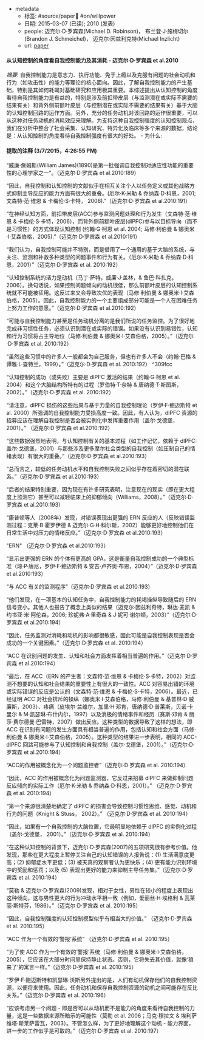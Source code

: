 - metadata
	- 标签: #source/paper📑 #on/willpower
	- 日期: 2015-03-07 (已读); 2010 (发表)
	- people: 迈克尔·D·罗宾森(Michael D. Robinson)， 布兰登·J·施梅切尔(Brandon J. Schmeichel)， 迈克尔·因兹利克特(Michael Inzlicht)
	- url: [paper](https://onlinelibrary.wiley.com/doi/abs/10.1111/j.1751-9004.2009.00244.x)

#### 从认知控制的角度看自我控制能力及其消耗 - 迈克尔·D·罗宾森 et al.2010
*摘要*: 自我控制能力是意志力、执行功能、免于上瘾以及克服有问题的社会动机和行为（如攻击性）的能力等理论的核心面向。因此，了解自我控制能力的产生基础，特别是其如何耗竭对基础研究和应用极其重要。本综述提出从认知控制的角度看待自我控制能力是有益的，特别是涉及前扣带皮层（与监测潜在或实际不需要的结果有关）和背外侧前额叶皮层（与控制潜在或实际不需要的结果有关）基于大脑的认知控制回路的运作方面。另外，充分的任务动机对该回路的运作很重要，可以从这种对任务动机的消耗效应来理解。为支持这种自我控制强度的认知控制观点，我们在分析中整合了社会采集、认知研究、特异化及临床等多个来源的数据，结论是：从认知控制的角度看待自我控制强度有很大的好处。
	- 为什么: 

#### 提取的注释 (3/7/2015，4:26:55 PM)

“威廉·詹姆斯(William James)(1890)是第一批强调自我控制对适应性功能的重要性的心理学家之一”。（迈克尔·D·罗宾森 et al.2010:189）

“因此，自我控制和认知控制的文献似乎在相互关注个人以任务定义或其他战略方式抑制主导反应的能力方面有很大的重叠。(厄尔·K·米勒 & 乔纳森·D·科恩，2001; 文森特·范·维恩 & 卡梅伦·S·卡特， 2006).”（迈克尔·D·罗宾森 et al.2010:191）

“在神经认知方面，前扣带皮层(ACC)参与监测问题处理和行为发生（文森特·范·维恩 & 卡梅伦·S·卡特，2006），而背外侧前额叶皮层(dlPFC)参与以目标导向（而不是习惯性）的方式体现认知控制 (约翰·G·柯恩 et al. 2004; 马修·利伯曼 & 娜奥米·I·艾森伯格，2005).”（迈克尔·D·罗宾森 et al.2010:191）

“我们认为，自我控制可能并不特别，而是借用了一个通用的基于大脑的系统，与关注、监测和补救多种类型的问题事件和行为有关。（厄尔·K·米勒 & 乔纳森·D·科恩，2001）”（迈克尔·D·罗宾森 et al. 2010:192）

“认知控制系统的活力是动机（马丁·萨特，威廉·J·盖林，& 鲁巴·科扎克，2006）。换句话说，如果控制问题倾向的动机很低，那么前额叶皮层的认知控制系统就不可能被征用。这反过来又会导致次优的表现（马修·利伯曼 & 娜奥米·I·艾森伯格，2005）。因此，自我控制能力的一个主要组成部分可能是一个人在困难任务上努力工作的意愿。”（迈克尔·D·罗宾森 et al.2010:192）

“可能与自我控制能力甚至是任务动机分离的是我们所说的任务监控。为了很好地完成非习惯性任务，必须认识到潜在或实际的错误。如果没有认识到易错性，认知和行为习惯将占主导地位（马修·利伯曼 & 娜奥米·I·艾森伯格，2005）。”（迈克尔·D·罗宾森 et al. 2010:192）

“虽然这些习惯中的许多人一般都会为自己服务，但也有许多人不会（约翰·巴格 & 谭雅·L·查特兰，1999）。”（迈克尔·D·罗宾森 et al. 2010:192） ^309fcc

“认知控制的成功（或失败）主要是 dlPFC 激活的结果（约翰·G·柯恩 et al. 2004）和这个大脑结构所特有的过程（罗伯特·T·奈特 & 唐纳德·T·斯图斯，2002）。”（迈克尔·D·罗宾森 et al. 2010:192）

“请注意，dlPFC 损伤的这些后果与基于力量的自我控制理论（罗伊·F·鲍迈斯特 et al. 2000）所强调的自我控制能力受损高度一致。因此，有人认为，dlPFC 资源的招募应该在理解自我控制是否会被实例化中发挥重要作用（盖尔·戈德堡，2001）。” （迈克尔·D·罗宾森 et al.2010:192）

“这些数据强烈地表明，与认知控制有关的基本过程（如工作记忆，依赖于 dlPFC: 盖尔·戈德堡，2001）与那些涉及更多摩尔社会类型的自我控制（如压制自己的情绪表现）有很大的重叠。”（迈克尔·D·罗宾森 et al.2010:193）

“总而言之，较低的任务动机水平和自我控制失败之间似乎存在着密切的潜在联系。”（迈克尔·D·罗宾森 et al.2010:193）

“后者的结果特别重要，因为现在有许多研究表明，注意现在的现实（即在更大程度上监测它）甚至可以减轻临床上的抑郁倾向（Williams，2008）。”（迈克尔·D·罗宾森 et al.2010:193）

“康普顿等人（2008年）发现，对错误表现出更强的 ERN 反应的人（反映错误监测过程：克莱·B·霍罗伊德 & 迈克尔·G·H·科尔斯，2002）能够更好地控制他们在日常生活中对压力的情绪反应。”（迈克尔·D·罗宾森 et al.2010:193）

"ERN" （迈克尔·D·罗宾森 et al.2010:193）

“显示出更强的 ERN 的个体有更高的 GPA，这是衡量自我控制成功的一个典型标准（琼·P·唐尼，罗伊·F·鲍迈斯特 & 安吉·卢齐奥·布恩，2004）”（迈克尔·D·罗宾森 et al.2010:193）

“与 ACC 有关的监测程序”（迈克尔·D·罗宾森 et al.2010:193）

“他们发现，在一项基本的认知任务中，自我控制能力的耗竭操纵导致随后的 ERN 信号变小。其他人也报告了概念上类似的结果（迈克尔·因兹利奇特，琳达·麦凯 & 约书亚·米·阿伦森，2006; 珍妮弗·A·里奇森 & J·妮可·谢尔顿，2003）”（迈克尔·D·罗宾森 et al.2010:194）

“因此，任务监测对消耗和动机的影响都很敏感，因此可能是自我控制表现是否会成功的一个关键因素。”（迈克尔·D·罗宾森 et al. 2010:194）

“ACC 在识别问题的发生、认知和社会方面发挥着相当普遍的作用。”（迈克尔·D·罗宾森 et al.2010:194）

“最后，在 ACC（ERN 的产生者：文森特·范·维恩 & 卡梅伦·S·卡特，2002）对监测不想要的认知和社会结果的重要性上有很大的一致性。ACC 对容易出错的环境或实际错误的反应是公认的（文森特·范·维恩 & 卡梅伦·S·卡特，2006）。最近，已经证明 ACC 对社会排斥的操纵（娜奥米·I·艾森伯格，马修·利伯曼 & 基普林·D·威廉斯，2003）、疼痛（皮埃尔·兰维尔，加里·H·邓肯，唐纳德·D·普莱斯，贝诺·卡里尔 & M·凯瑟琳·布什内尔，1997）以及消极的情绪事件和经历（赛斯·邓肯 & 丽莎·费尔德曼·巴雷特，2007）做出反应。这种类型的数据导致了这样的想法，即 ACC 在识别有问题的发生方面具有相当普遍的作用，包括认知和社会方面（马修·利伯曼 & 娜奥米·I·艾森伯格，2005）。这种类型的结果进一步表明，相同的 ACC-dlPFC 回路可能参与了认知控制和自我控制（盖尔·戈德堡，2001）。”（迈克尔·D·罗宾森 et al.2010:194）

“ACC的作用被概念化为一个问题监控者”（迈克尔·D·罗宾森 et al. 2010:194）

“因此，ACC 的作用被概念化为问题监测器，它反过来招募 dlPFC 来做抑制问题反应倾向的实际工作（厄尔·K·米勒 & 乔纳森·D·科恩，2001）。” （迈克尔·D·罗宾森 et al. 2010:194）

“第一个来源很清楚地确定了 dlPFC 的损害会导致控制习惯性思维、感觉、动机和行为的问题（Knight & Stuss， 2002）。” （迈克尔·D·罗宾森 et al. 2010:194）

“因此，如果有一个自我控制的大脑位置，它最明显地依赖于 dlPFC 的实例化过程（盖尔·戈德堡， 2001）。”（迈克尔·D·罗宾森 et al. 2010:194）

“在这种认知控制的背景下，迈克尔·D·罗宾森(2007)的五项研究很有参考价值。他发现，那些在更大程度上暂停关注自己的认知错误的人报告说：(1) 生活满意度更高；(2) 抑郁症水平更低；(3) 被天真的观察者认为更快乐；(4) 更有能力识别环境中的奖励和惩罚；以及 (5) 表现出更好的能力来抑制主导任务集。”（迈克尔·D·罗宾森 et al. 2010:194）

“莫勒 & 迈克尔·D·罗宾森(2009)发现，相对于女性，男性在较小的程度上表现出这种倾向，这与男性更大的行为冲动水平相一致（例如，爱丽丝·H·埃格利 & 瓦莱丽·斯特芬，1986）。”（迈克尔·D·罗宾森 et al. 2010:195）

“因此，自我控制强度的认知控制模型似乎有相当大的价值。” （迈克尔·D·罗宾森 et al. 2010:195）

“ACC 作为一个有效的‘警报’系统” （迈克尔·D·罗宾森 et al. 2010:195）

“为了使 ACC 作为一个有效的‘警报’系统（马修·利伯曼 & 娜奥米·I·艾森伯格， 2005），它应该在大部分时间里保持静止状态。否则，它将失去其价值，就像‘狼来了’的寓言一样。”（迈克尔·D·罗宾森 et al. 2010:195）

“罗伊·F·鲍迈斯特和凯瑟琳·沃斯另外提出的是，人们有动机保存他们的自我控制资源，以便将来使用。因此，任务动机和保存自我控制资源的动机之间可能存在反比关系。”（迈克尔·D·罗宾森 et al. 2010:196）

“应该考虑另一个问题 - 即是否可以从动机而不是能力的角度来看待自我控制的力量，这是一些数据来源所暗示的可能性（莫勒 et al. 2006；马克·穆拉文 & 埃利萨维塔·斯莱萨雷瓦，2003）。不管怎么样，为了更好地理解这个动机 - 能力界面，进一步的工作似乎是可取的。”（迈克尔·D·罗宾森 et al. 2010:197）